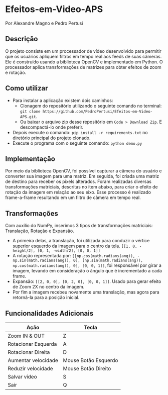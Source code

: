 # Efeitos-em-Video-APS
Por Alexandre Magno e Pedro Pertusi

## Descrição
O projeto consiste em um processador de vídeo desenvolvido para permitir que os usuários apliquem filtros em tempo real aos feeds de suas câmeras. Ele é construído usando a biblioteca OpenCV e implementado em Python. O processador aplica transformações de matrizes para obter efeitos de zoom e rotação.

## Como utilizar
  - Para instalar a aplicação existem dois caminhos:
    - Clonagem do repositório utilizando o seguinte comando no terminal: `git clone https://github.com/PedroPertusi/Efeitos-em-Video-APS.git`.
    - Ou baixar o arquivo zip desse repositório em `Code > Download Zip`. E descompactá-lo onde preferir.
  - Depois execute o comando: `pip install -r requirements.txt` no diretório principal do projeto clonado.
  - Execute o programa com o seguinte comando: `python demo.py`

## Implementação
Por meio da biblioteca OpenCV, foi possível capturar a câmera do usuário e converter sua imagem para uma matriz. Em seguida, foi criada uma matriz de destino para receber os pixels alterados. Foram realizadas diversas transformações matriciais, descritas no item abaixo, para criar o efeito de rotação da imagem em relação ao seu eixo. Esse processo é realizado frame-a-frame resultando em um filtro de câmera em tempo real. 

## Transformações
Com auxílio do NumPy, inserimos 3 tipos de transformações matriciais: Translação, Rotação e Expansão. 
- A primeira delas, a translação, foi utilizada para conduzir o vértice superior esquerdo da imagem para o centro da tela. `[[1, 0, -height/2], [0, 1, -width/2], [0, 0, 1]]`
- A rotação representada por: `[[np.cos(math.radians(ang)), -np.sin(math.radians(ang)), 0], [np.sin(math.radians(ang)), np.cos(math.radians(ang)), 0], [0, 0, 1]]`, foi responsável por girar a imagem, levando em consideração o ângulo que é incrementado a cada frame.
- Expansão: `[[2, 0, 0], [0, 2, 0], [0, 0, 1]]`. Usado para gerar efeito de Zoom 2X no centro da imagem.
- Por fim a imagem recebeu novamente uma translação, mas agora para retorná-la para a posição inicial.

## Funcionalidades Adicionais
| Ação | Tecla | 
| --- | --- |
| Zoom IN & OUT | Z |
| Rotacionar Esquerda | A |
| Rotacionar Direita | D |
| Aumentar velocidade | Mouse Botão Esquerdo |
| Reduzir velocidade | Mouse Botão Direito |
| Salvar vídeo | S |
| Sair | Q |

